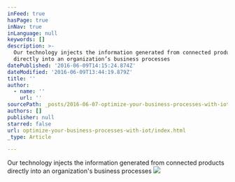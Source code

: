 ```yaml
---
inFeed: true
hasPage: true
inNav: true
inLanguage: null
keywords: []
description: >-
  Our technology injects the information generated from connected products
  directly into an organization’s business processes 
datePublished: '2016-06-09T14:15:24.874Z'
dateModified: '2016-06-09T13:44:19.879Z'
title: ''
author:
  - name: ''
    url: ''
sourcePath: _posts/2016-06-07-optimize-your-business-processes-with-iot.md
authors: []
publisher: null
starred: false
url: optimize-your-business-processes-with-iot/index.html
_type: Article

---
```

Our technology injects the information generated from connected products directly into an organization's business processes ![](https://s3-us-west-2.amazonaws.com/the-grid-img/p/e70b9f86faeb4cd0dabaa66f4656bbcc803d88ba.jpg)